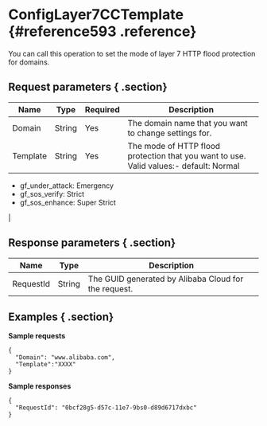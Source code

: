 # ConfigLayer7CCTemplate {#reference593 .reference}

You can call this operation to set the mode of layer 7 HTTP flood protection for domains.

## Request parameters { .section}

|Name|Type|Required|Description|
|----|----|--------|-----------|
|Domain|String|Yes|The domain name that you want to change settings for.|
|Template|String|Yes|The mode of HTTP flood protection that you want to use. Valid values:-   default: Normal
-   gf\_under\_attack: Emergency
-   gf\_sos\_verify: Strict
-   gf\_sos\_enhance: Super Strict

|

## Response parameters { .section}

|Name|Type|Description|
|----|----|-----------|
|RequestId|String|The GUID generated by Alibaba Cloud for the request.|

## Examples { .section}

**Sample requests**

```
{
  "Domain": "www.alibaba.com",
  "Template":"XXXX"
}

```

**Sample responses**

```
{
  "RequestId": "0bcf28g5-d57c-11e7-9bs0-d89d6717dxbc"
}

```

